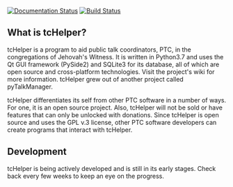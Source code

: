 [![Documentation Status](https://readthedocs.org/projects/tchelper/badge/?version=latest)](https://tchelper.readthedocs.io/en/latest/?badge=latest)
[![Build Status](https://travis-ci.org/TheoDevelopers/tcHelper.svg?branch=master)](https://travis-ci.org/TheoDevelopers/tcHelper)

## What is tcHelper?
tcHelper is a program to aid public talk coordinators, PTC, in the congregations of Jehovah's Witness. It is written in Python3.7 and uses the Qt GUI framework (PySide2) and SQLite3 for its database, all of which are open source and cross-platform technologies. Visit the project's wiki for more information. tcHelper grew out of another project called pyTalkManager.

tcHelper differentiates its self from other PTC software in a number of ways. For one, it is an open source project. Also, tcHelper will not be sold or have features that can only be unlocked with donations. Since tcHelper is open source and uses the GPL v.3 license, other PTC software developers can create programs that interact with tcHelper.

## Development 
tcHelper is being actively developed and is still in its early stages. Check
back every few weeks to keep an eye on the progress.
